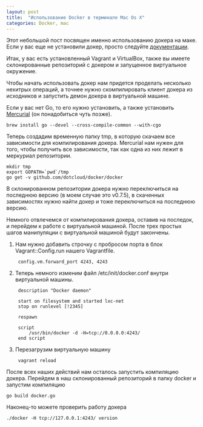 ```yaml
---
layout: post
title:  "Использование Docker в терминале Mac Os X"
categories: Docker, mac
---
```


Этот небольшой пост посвящен именно использованию докера на маке. Если у вас еще не установили докер, просто следуйте [документации][docker-install].

Итак, у вас есть установленный Vagrant и VirtualBox, также вы имеете склонированные репозиторий с докером и запущенное виртуальное окружение.

Чтобы начать использовать докер нам придется проделать несколько нехитрых операций, а точнее нужно скомпилировать клиент докера из исходников и запустить демон докера в виртуальной машине.

Если у вас нет Go, то его нужно установить, а также установить [Mercurial][hg-install] (он понадобиться чуть позже).

	brew install go --devel --cross-compile-common --with-cgo

Теперь создадим временную папку tmp, в которую скачаем все зависимости для компилирования докера. Mercurial нам нужен для того, чтобы получить все зависимости, так как одна из них лежит в меркуриал репозитории.

	mkdir tmp
	export GOPATH=`pwd`/tmp
	go get -v github.com/dotcloud/docker/docker

В склонированном репозитории докера нужно переключиться на последнюю версию (в моем случае это v0.7.5), в скаченных зависимостях нужно найти докер и тоже переключиться на последнюю версию.

Немного отвлечемся от компилирования докера, оставив на последок, и перейдем к работе с виртуальной машиной.
После трех простых шагов манипуляции с виртуальной машиной будут закончены.

1. Нам нужно добавить строчку с пробросом порта в блок Vagrant::Config.run нашего Vagrantfile.

		config.vm.forward_port 4243, 4243

2. Теперь немного изменим файл /etc/init/docker.conf внутри виртуальной машины. 

		description "Docker daemon"

		start on filesystem and started lxc-net
		stop on runlevel [!2345]

		respawn

		script
			/usr/bin/docker -d -H=tcp://0.0.0.0:4243/
		end script

3. Перезагрузим виртуальную машину

		vagrant reload

После всех наших действий нам осталось запустить компиляцию докера. Перейдем в наш склонированный репозиторий в папку docker и запустим компиляцию

	go build docker.go

Наконец-то можете проверить работу докера

	./docker -H tcp://127.0.0.1:4243/ version


[docker-install]: http://docs.docker.io/en/latest/installation/vagrant/
[hg-install]: http://mercurial.selenic.com/downloads/
